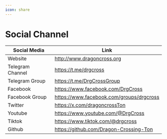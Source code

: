 ```yaml
---
icon: share
---
```


# Social Channel

<table><thead><tr><th width="227">Social Media</th><th>Link</th></tr></thead><tbody><tr><td>Website</td><td><a href="http://www.dragoncross.org/">http://www.dragoncross.org</a></td></tr><tr><td>Telegram Channel</td><td><a href="https://t.me/drgcross">https://t.me/drgcross</a></td></tr><tr><td>Telegram Group</td><td><a href="https://t.me/DrgCrossGroup">https://t.me/DrgCrossGroup</a></td></tr><tr><td>Facebook</td><td><a href="https://www.facebook.com/DrgCross">https://www.facebook.com/DrgCross</a></td></tr><tr><td>Facebook Group</td><td><a href="https://www.facebook.com/groups/drgcross">https://www.facebook.com/groups/drgcross</a></td></tr><tr><td>Twitter</td><td><a href="https://x.com/dragoncrossTon">https://x.com/dragoncrossTon</a></td></tr><tr><td>Youtube</td><td><a href="https://www.youtube.com/@DrgCross">https://www.youtube.com/@DrgCross</a></td></tr><tr><td>Tiktok</td><td><a href="https://www.tiktok.com/@drgcross">https://www.tiktok.com/@drgcross</a></td></tr><tr><td>Github</td><td><a href="https://github.com/Dragon-Crossing-Ton">https://github.com/Dragon-Crossing-Ton</a></td></tr></tbody></table>
